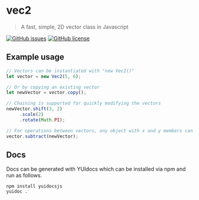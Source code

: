 # vec2

> A fast, simple, 2D vector class in Javascript

[![GitHub issues](https://img.shields.io/github/issues/jabiddle/vec2.svg)](https://github.com/jabiddle/vec2/issues)
[![GitHub license](https://img.shields.io/github/license/jabiddle/vec2.svg)](https://github.com/jabiddle/vec2/blob/master/LICENSE)

## Example usage

```javascript
// Vectors can be instantiated with "new Vec2()" 
let vector = new Vec2(5, 6);

// Or by copying an existing vector
let newVector = vector.copy();

// Chaining is supported for quickly modifying the vectors
newVector.shift(3, 2)
	 .scale(2)
	 .rotate(Math.PI);

// For operations between vectors, any object with x and y members can be passed in
vector.subtract(newVector);
```

## Docs

Docs can be generated with YUIdocs which can be installed via npm and run as follows.

```shell
npm install yuidocsjs
yuidoc .
```